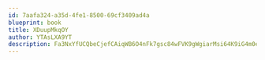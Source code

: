 ```yaml
---
id: 7aafa324-a35d-4fe1-8500-69cf3409ad4a
blueprint: book
title: XDuupMkqOY
author: YTAsLXA9YT
description: Fa3NxYfUCQbeCjefCAiqWB6O4nFk7gsc84wFVK9gWgiarMsi64K9iG4m0ehndR7pYrMrLfeF96ghyBlCfmoU5ha6KVcYs8ClQuXC
---
```

